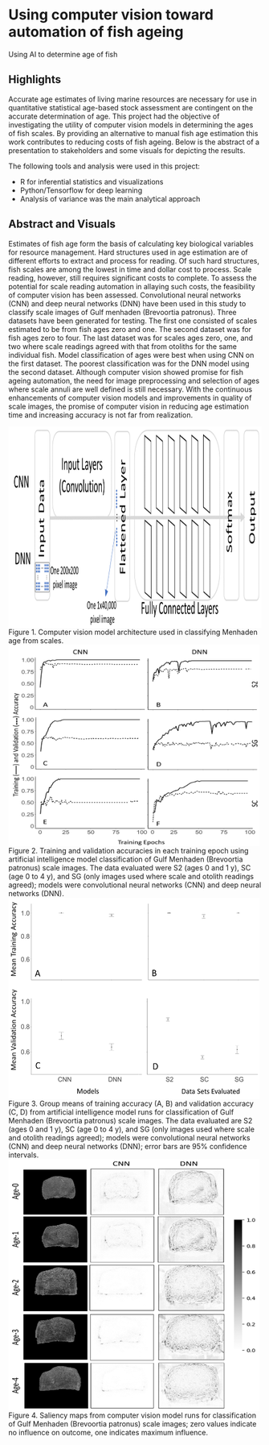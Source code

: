 # Using computer vision toward automation of fish ageing
Using AI to determine age of fish

## Highlights
Accurate age estimates of living marine resources are necessary for use in quantitative statistical age-based stock assessment are contingent on the accurate determination of age. This project had the objective of investigating the utility of computer vision models in determining the ages of fish scales. By providing an alternative to manual fish age estimation this work contributes to reducing costs of fish ageing. Below is the abstract of a presentation to stakeholders and some visuals for depicting the results.

The following tools and analysis were used in this project:
- R for inferential statistics and visualizations
- Python/Tensorflow for deep learning
- Analysis of variance was the main analytical approach

## Abstract and Visuals
Estimates of fish age form the basis of calculating key biological variables for resource management. Hard structures used in age estimation are of different efforts to extract and process for reading. Of such hard structures, fish scales are among the lowest in time and dollar cost to process. Scale reading, however, still requires significant costs to complete. To assess the potential for scale reading automation in allaying such costs, the feasibility of computer vision has been assessed. Convolutional neural networks (CNN) and deep neural networks (DNN) have been used in this study to classify scale images of Gulf menhaden (Brevoortia patronus). Three datasets have been generated for testing. The first one consisted of scales estimated to be from fish ages zero and one. The second dataset was for fish ages zero to four. The last dataset was for scales ages zero, one, and two where scale readings agreed with that from otoliths for the same individual fish. Model classification of ages were best when using CNN on the first dataset. The poorest classification was for the DNN model using the second dataset. Although computer vision showed promise for fish ageing automation, the need for image preprocessing and selection of ages where scale annuli are well defined is still necessary. With the continuous enhancements of computer vision models and improvements in quality of scale images, the promise of computer vision in reducing age estimation time and increasing accuracy is not far from realization.

<img src="fig1.png" align="center" width="1500" height="400">
Figure 1. Computer vision model architecture used in classifying Menhaden age from scales.

<img src="fig2.png" align="center" width="500" height="400">
Figure 2. Training and validation accuracies in each training epoch using artificial intelligence model classification of Gulf Menhaden (Brevoortia patronus) scale images. The data evaluated were S2 (ages 0 and 1 y), SC (age 0 to 4 y), and SG (only images used where scale and otolith readings agreed); models were convolutional neural networks (CNN) and deep neural networks (DNN).

<img src="fig3.png" align="center" width="500" height="400">
Figure 3. Group means of training accuracy (A, B) and validation accuracy (C, D) from artificial intelligence model runs for classification of Gulf Menhaden (Brevoortia patronus) scale images. The data evaluated are S2 (ages 0 and 1 y), SC (age 0 to 4 y), and SG (only images used where scale and otolith readings agreed); models were convolutional neural networks (CNN) and deep neural networks (DNN); error bars are 95% confidence intervals.

<img src="fig4.png" align="center" width="500" height="500">
Figure 4. Saliency maps from computer vision model runs for classification of Gulf Menhaden (Brevoortia patronus) scale images; zero values indicate no influence on outcome, one indicates maximum influence.

